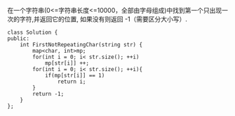 在一个字符串(0<=字符串长度<=10000，全部由字母组成)中找到第一个只出现一次的字符,并返回它的位置, 如果没有则返回 -1（需要区分大小写）.

```
class Solution {
public:
    int FirstNotRepeatingChar(string str) {
        map<char, int>mp;
        for(int i = 0; i< str.size(); ++i)
            mp[str[i]] ++;
        for(int i = 0; i< str.size(); ++i){
            if(mp[str[i]] == 1)
                return i;
        }
        return -1;
    }
};
```